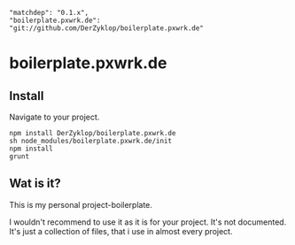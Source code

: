     "matchdep": "0.1.x",
    "boilerplate.pxwrk.de": "git://github.com/DerZyklop/boilerplate.pxwrk.de"

# boilerplate.pxwrk.de

## Install

Navigate to your project.

```
npm install DerZyklop/boilerplate.pxwrk.de
sh node_modules/boilerplate.pxwrk.de/init
npm install
grunt
```

## Wat is it?

This is my personal project-boilerplate.

I wouldn't recommend to use it as it is for your project. It's not documented.
It's just a collection of files, that i use in almost every project.
